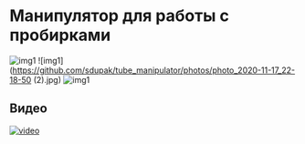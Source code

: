 # Манипулятор для работы с пробирками
![img1](https://github.com/sdupak/tube_manipulator/photos/photo_2020-11-13_17-46-02.jpg)
![img1](https://github.com/sdupak/tube_manipulator/photos/photo_2020-11-17_22-18-50 (2).jpg)
![img1](https://github.com/sdupak/tube_manipulator/photos/photo_2020-11-18_23-07-32.jpg)
## Видео
[![video](https://img.youtube.com/vi/dG8mrK4G64I/0.jpg)](https://youtu.be/dG8mrK4G64I)
